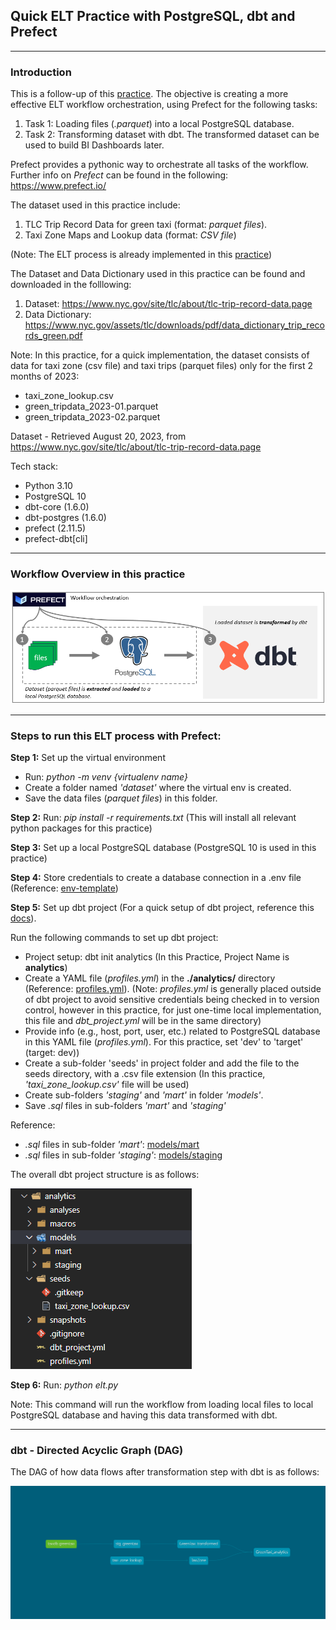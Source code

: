 ## Quick ELT Practice with PostgreSQL, dbt and Prefect
---

### Introduction
This is a follow-up of this [practice](https://github.com/DoThNg/Data-Engineering-Projects/tree/main/1_PostgreSQL_ETL). The objective is creating a more effective ELT workflow orchestration, using Prefect for the following tasks:
1. Task 1: Loading files (*.parquet*) into a local PostgreSQL database.
2. Task 2: Transforming dataset with dbt. The transformed dataset can be used to build BI Dashboards later.

Prefect provides a pythonic way to orchestrate all tasks of the workflow. Further info on *Prefect* can be found in the following: https://www.prefect.io/


The dataset used in this practice include:
1. TLC Trip Record Data for green taxi (format: *parquet files*).
2. Taxi Zone Maps and Lookup data (format: *CSV file*)

(Note: The ELT process is already implemented in this [practice](https://github.com/DoThNg/Data-Engineering-Projects/tree/main/1_PostgreSQL_ETL))

The Dataset and Data Dictionary used in this practice can be found and downloaded in the folllowing: 
1. Dataset: https://www.nyc.gov/site/tlc/about/tlc-trip-record-data.page
2. Data Dictionary: https://www.nyc.gov/assets/tlc/downloads/pdf/data_dictionary_trip_records_green.pdf

Note: In this practice, for a quick implementation, the dataset consists of data for taxi zone (csv file) and taxi trips (parquet files) only for the first 2 months of 2023:
- taxi_zone_lookup.csv
- green_tripdata_2023-01.parquet
- green_tripdata_2023-02.parquet 

Dataset - Retrieved August 20, 2023, from https://www.nyc.gov/site/tlc/about/tlc-trip-record-data.page

Tech stack:
- Python 3.10
- PostgreSQL 10
- dbt-core (1.6.0)
- dbt-postgres (1.6.0)
- prefect (2.11.5)
- prefect-dbt[cli]

---
### Workflow Overview in this practice

  ![workflow](https://github.com/DoThNg/Data-Engineering-Projects/blob/main/2_ELT_Prefect/docs/project_workflow.png)

---

### Steps to run this ELT process with Prefect:
**Step 1:** Set up the virtual environment
- Run: *python -m venv {virtualenv name}* 
- Create a folder named *'dataset'* where the virtual env is created. 
- Save the data files (*parquet files*) in this folder. 

**Step 2:** Run: *pip install -r requirements.txt* (This will install all relevant python packages for this practice)

**Step 3:** Set up a local PostgreSQL database (PostgreSQL 10 is used in this practice)

**Step 4:** Store credentials to create a database connection in a .env file (Reference: [env-template](https://github.com/DoThNg/Data-Engineering-Projects/blob/main/2_ELT_Prefect/env-template))

**Step 5:** Set up dbt project (For a quick setup of dbt project, reference this [docs](https://docs.getdbt.com/quickstarts/manual-install?step=2)). 

Run the following commands to set up dbt project: 
- Project setup: dbt init analytics (In this Practice, Project Name is **analytics**)
- Create a YAML file (*profiles.yml*) in the **./analytics/** directory (Reference: [profiles.yml](https://github.com/DoThNg/Data-Engineering-Projects/blob/main/2_ELT_Prefect/analytics/profiles.yml)). (Note: *profiles.yml* is generally placed outside of dbt project to avoid sensitive credentials being checked in to version control, however in this practice, for just one-time local implementation, this file and *dbt_project.yml* will be in the same directory)
- Provide info (e.g., host, port, user, etc.) related to PostgreSQL database in this YAML file (*profiles.yml*). For this practice, set 'dev' to 'target' (target: dev))
- Create a sub-folder 'seeds' in project folder and add the file to the seeds directory, with a .csv file extension (In this practice, *'taxi_zone_lookup.csv'* file will be used)
- Create sub-folders *'staging'* and *'mart'* in folder *'models'*.
- Save *.sql* files in sub-folders *'mart'* and *'staging'*

Reference:
 -  *.sql* files in sub-folder *'mart'*: [models/mart](https://github.com/DoThNg/Data-Engineering-Projects/tree/main/2_ELT_Prefect/analytics/models/mart)
 - *.sql* files in sub-folder *'staging'*: [models/staging](https://github.com/DoThNg/Data-Engineering-Projects/tree/main/2_ELT_Prefect/analytics/models/staging)

The overall dbt project structure is as follows:

  ![dbt project structure](https://github.com/DoThNg/Data-Engineering-Projects/blob/main/2_ELT_Prefect/docs/dbt_project_structure.png)

**Step 6:** Run: *python elt.py*

Note: This command will run the workflow from loading local files to local PostgreSQL database and having this data transformed with dbt.

---

### dbt - Directed Acyclic Graph (DAG) 
The DAG of how data flows after transformation step with dbt is as follows:

![dbt project dag](https://github.com/DoThNg/Data-Engineering-Projects/blob/main/1_PostgreSQL_ETL/docs/dbt-dag.png)
